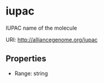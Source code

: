 # iupac

IUPAC name of the molecule

URI: http://alliancegenome.org/iupac



<!-- no inheritance hierarchy -->


## Properties

 * Range: string


